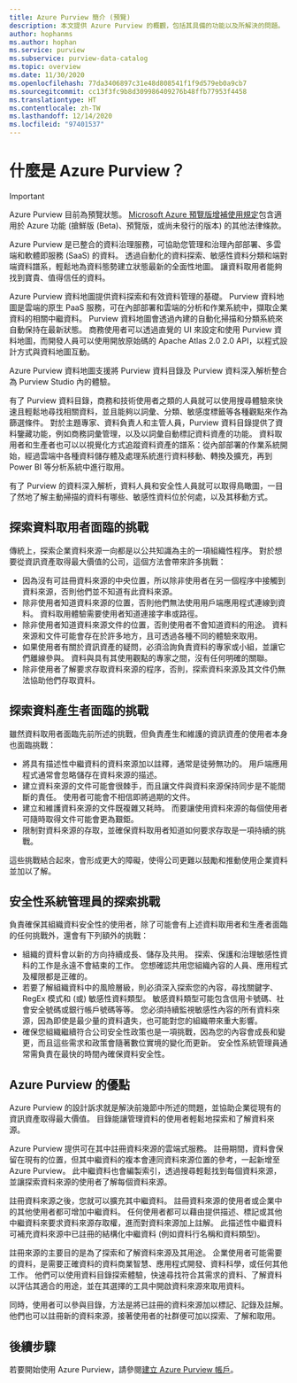 ```yaml
---
title: Azure Purview 簡介 (預覽)
description: 本文提供 Azure Purview 的概觀，包括其具備的功能以及所解決的問題。 Azure Purview 可讓任何使用者註冊、探索、了解及取用資料來源。
author: hophanms
ms.author: hophan
ms.service: purview
ms.subservice: purview-data-catalog
ms.topic: overview
ms.date: 11/30/2020
ms.openlocfilehash: 77da3406897c31e48d808541f1f9d579eb0a9cb7
ms.sourcegitcommit: cc13f3fc9b8d309986409276b48ffb77953f4458
ms.translationtype: HT
ms.contentlocale: zh-TW
ms.lasthandoff: 12/14/2020
ms.locfileid: "97401537"
---
```

# <a name="what-is-azure-purview"></a>什麼是 Azure Purview？

> [!IMPORTANT]
> Azure Purview 目前為預覽狀態。 [Microsoft Azure 預覽版增補使用規定](https://azure.microsoft.com/support/legal/preview-supplemental-terms/)包含適用於 Azure 功能 (搶鮮版 (Beta)、預覽版，或尚未發行的版本) 的其他法律條款。

Azure Purview 是已整合的資料治理服務，可協助您管理和治理內部部署、多雲端和軟體即服務 (SaaS) 的資料。 透過自動化的資料探索、敏感性資料分類和端對端資料譜系，輕鬆地為資料態勢建立狀態最新的全面性地圖。 讓資料取用者能夠找到寶貴、值得信任的資料。

Azure Purview 資料地圖提供資料探索和有效資料管理的基礎。 Purview 資料地圖是雲端的原生 PaaS 服務，可在內部部署和雲端的分析和作業系統中，擷取企業資料的相關中繼資料。 Purview 資料地圖會透過內建的自動化掃描和分類系統來自動保持在最新狀態。 商務使用者可以透過直覺的 UI 來設定和使用 Purview 資料地圖，而開發人員可以使用開放原始碼的 Apache Atlas 2.0 2.0 API，以程式設計方式與資料地圖互動。

Azure Purview 資料地圖支援將 Purview 資料目錄及 Purview 資料深入解析整合為 Purview Studio 內的體驗。
 
有了 Purview 資料目錄，商務和技術使用者之類的人員就可以使用搜尋體驗來快速且輕鬆地尋找相關資料，並且能夠以詞彙、分類、敏感度標籤等各種觀點來作為篩選條件。 對於主題專家、資料負責人和主管人員，Purview 資料目錄提供了資料鑒藏功能，例如商務詞彙管理，以及以詞彙自動標記資料資產的功能。 資料取用者和生產者也可以以視覺化方式追蹤資料資產的譜系：從內部部署的作業系統開始，經過雲端中各種資料儲存體及處理系統進行資料移動、轉換及擴充，再到 Power BI 等分析系統中進行取用。

有了 Purview 的資料深入解析，資料人員和安全性人員就可以取得鳥瞰圖，一目了然地了解主動掃描的資料有哪些、敏感性資料位於何處，以及其移動方式。

## <a name="discovery-challenges-for-data-consumers"></a>探索資料取用者面臨的挑戰

傳統上，探索企業資料來源一向都是以公共知識為主的一項組織性程序。 對於想要從資訊資產取得最大價值的公司，這個方法會帶來許多挑戰：

* 因為沒有可註冊資料來源的中央位置，所以除非使用者在另一個程序中接觸到資料來源，否則他們並不知道有此資料來源。
* 除非使用者知道資料來源的位置，否則他們無法使用用戶端應用程式連線到資料。 資料取用體驗需要使用者知道連接字串或路徑。
* 除非使用者知道資料來源文件的位置，否則使用者不會知道資料的用途。 資料來源和文件可能會存在於許多地方，且可透過各種不同的體驗來取用。
* 如果使用者有關於資訊資產的疑問，必須洽詢負責資料的專家或小組，並讓它們離線參與。 資料與具有其使用觀點的專家之間，沒有任何明確的關聯。
* 除非使用者了解要求存取資料來源的程序，否則，探索資料來源及其文件仍無法協助他們存取資料。

## <a name="discovery-challenges-for-data-producers"></a>探索資料產生者面臨的挑戰

雖然資料取用者面臨先前所述的挑戰，但負責產生和維護的資訊資產的使用者本身也面臨挑戰：

* 將具有描述性中繼資料的資料來源加以註釋，通常是徒勞無功的。 用戶端應用程式通常會忽略儲存在資料來源的描述。
* 建立資料來源的文件可能會很棘手，而且讓文件與資料來源保持同步是不能間斷的責任。 使用者可能會不相信即將過期的文件。
* 建立和維護資料來源的文件既複雜又耗時。 而要讓使用資料來源的每個使用者可隨時取得文件可能會更為艱鉅。
* 限制對資料來源的存取，並確保資料取用者知道如何要求存取是一項持續的挑戰。

這些挑戰結合起來，會形成更大的障礙，使得公司更難以鼓勵和推動使用企業資料並加以了解。

## <a name="discovery-challenges-for-security-administrators"></a>安全性系統管理員的探索挑戰

負責確保其組織資料安全性的使用者，除了可能會有上述資料取用者和生產者面臨的任何挑戰外，還會有下列額外的挑戰：

* 組織的資料會以新的方向持續成長、儲存及共用。 探索、保護和治理敏感性資料的工作是永遠不會結束的工作。 您想確認共用您組織內容的人員、應用程式及權限都是正確的。
* 若要了解組織資料中的風險層級，則必須深入探索您的內容，尋找關鍵字、RegEx 模式和 (或) 敏感性資料類型。 敏感資料類型可能包含信用卡號碼、社會安全號碼或銀行帳戶號碼等等。 您必須持續監視敏感性內容的所有資料來源，因為即使是最少量的資料遺失，也可能對您的組織帶來重大影響。
* 確保您組織繼續符合公司安全性政策也是一項挑戰，因為您的內容會成長和變更，而且這些需求和政策會隨著數位實境的變化而更新。 安全性系統管理員通常需負責在最快的時間內確保資料安全性。

## <a name="azure-purview-advantages"></a>Azure Purview 的優點

Azure Purview 的設計訴求就是解決前幾節中所述的問題，並協助企業從現有的資訊資產取得最大價值。 目錄能讓管理資料的使用者輕鬆地探索和了解資料來源。

Azure Purview 提供可在其中註冊資料來源的雲端式服務。 註冊期間，資料會保留在現有的位置，但其中繼資料的複本會連同資料來源位置的參考，一起新增至 Azure Purview。 此中繼資料也會編製索引，透過搜尋輕鬆找到每個資料來源，並讓探索資料來源的使用者了解每個資料來源。

註冊資料來源之後，您就可以擴充其中繼資料。 註冊資料來源的使用者或企業中的其他使用者都可增加中繼資料。 任何使用者都可以藉由提供描述、標記或其他中繼資料來要求資料來源存取權，進而對資料來源加上註解。 此描述性中繼資料可補充資料來源中已註冊的結構化中繼資料 (例如資料行名稱和資料類型)。

註冊來源的主要目的是為了探索和了解資料來源及其用途。 企業使用者可能需要的資料，是需要正確資料的資料商業智慧、應用程式開發、資料科學，或任何其他工作。 他們可以使用資料目錄探索體驗，快速尋找符合其需求的資料、了解資料以評估其適合的用途，並在其選擇的工具中開啟資料來源來取用資料。

同時，使用者可以參與目錄，方法是將已註冊的資料來源加以標記、記錄及註解。 他們也可以註冊新的資料來源，接著使用者的社群便可加以探索、了解和取用。

## <a name="next-steps"></a>後續步驟

若要開始使用 Azure Purview，請參閱[建立 Azure Purview 帳戶](create-catalog-portal.md)。

